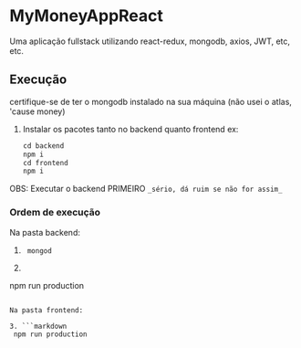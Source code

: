 # MyMoneyAppReact
Uma aplicação fullstack utilizando react-redux, mongodb, axios, JWT, etc, etc.


## Execução
certifique-se de ter o mongodb instalado na sua máquina (não usei o atlas, 'cause money)

1. Instalar os pacotes tanto no backend quanto frontend
   ex:
   ```markdown
   cd backend
   npm i
   cd frontend
   npm i
   ```
OBS: Executar o backend PRIMEIRO `_sério, dá ruim se não for assim_`
### Ordem de execução
Na pasta backend:
1. ```markdown
    mongod
   
2. ````markdown
  npm run production
  ```

  Na pasta frontend:

3. ```markdown
   npm run production
```
